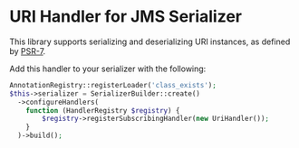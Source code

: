 # URI Handler for JMS Serializer

This library supports serializing and deserializing URI instances, as defined
by [PSR-7](https://www.php-fig.org/psr/psr-7/#35-psrhttpmessageuriinterface).

Add this handler to your serializer with the following:

```php
AnnotationRegistry::registerLoader('class_exists');
$this->serializer = SerializerBuilder::create()
  ->configureHandlers(
    function (HandlerRegistry $registry) {
        $registry->registerSubscribingHandler(new UriHandler());
    }
  )->build();
```

